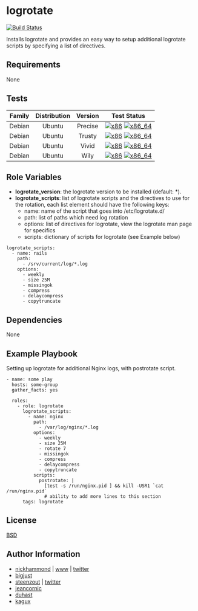 # logrotate

[![Build Status](https://travis-ci.org/saucelabs-ansible/logrotate.svg?branch=master)](https://travis-ci.org/saucelabs-ansible/logrotate)

Installs logrotate and provides an easy way to setup additional logrotate scripts by
specifying a list of directives.

## Requirements

None

## Tests

| Family | Distribution | Version | Test Status |
|:-:|:-:|:-:|:-:|
| Debian | Ubuntu  | Precise | [![x86](http://img.shields.io/badge/x86-passed-006400.svg?style=flat)](#) [![x86_64](http://img.shields.io/badge/x86_64-passed-006400.svg?style=flat)](#)  |
| Debian | Ubuntu  | Trusty  | [![x86](http://img.shields.io/badge/x86-passed-006400.svg?style=flat)](#) [![x86_64](http://img.shields.io/badge/x86_64-passed-006400.svg?style=flat)](#) |
| Debian | Ubuntu  | Vivid   | [![x86](http://img.shields.io/badge/x86-passed-006400.svg?style=flat)](#) [![x86_64](http://img.shields.io/badge/x86_64-passed-006400.svg?style=flat)](#) |
| Debian | Ubuntu  | Wily   | [![x86](http://img.shields.io/badge/x86-passed-006400.svg?style=flat)](#) [![x86_64](http://img.shields.io/badge/x86_64-passed-006400.svg?style=flat)](#) |


## Role Variables

* **logrotate_version**: the logrotate version to be installed (default: *).
* **logrotate_scripts**:
  list of logrotate scripts and the directives to use for the rotation,
  each list element should have the following keys:
    * name: name of the script that goes into /etc/logrotate.d/
    * path: list of paths which need log rotation
    * options: list of directives for logrotate, view the logrotate man page for specifics
    * scripts: dictionary of scripts for logrotate (see Example below)

```
logrotate_scripts:
  - name: rails
    path:
      - /srv/current/log/*.log
    options:
      - weekly
      - size 25M
      - missingok
      - compress
      - delaycompress
      - copytruncate
```

## Dependencies

None

## Example Playbook

Setting up logrotate for additional Nginx logs, with postrotate script.

```
- name: some play
  hosts: some-group
  gather_facts: yes

  roles:
    - role: logrotate
      logrotate_scripts:
        - name: nginx
          path:
            - /var/log/nginx/*.log
          options:
            - weekly
            - size 25M
            - rotate 7
            - missingok
            - compress
            - delaycompress
            - copytruncate
          scripts:
            postrotate: |
              [test -s /run/nginx.pid ] && kill -USR1 `cat /run/nginx.pid`
              # ability to add more lines to this section
      tags: logrotate
```

## License

[BSD](https://raw.githubusercontent.com/saucelabs-ansible/logrotate/master/LICENSE)

## Author Information

* [nickhammond](https://github.com/nickhammond) | [www](http://www.nickhammond.com) | [twitter](https://twitter.com/nickhammond)
* [bigjust](https://github.com/bigjust)
* [steenzout](https://github.com/steenzout) | [twitter](https:/twitter.com/steenzout)
* [jeancornic](https://github.com/jeancornic)
* [duhast](https://github.com/duhast)
* [kagux](https://github.com/kagux)
